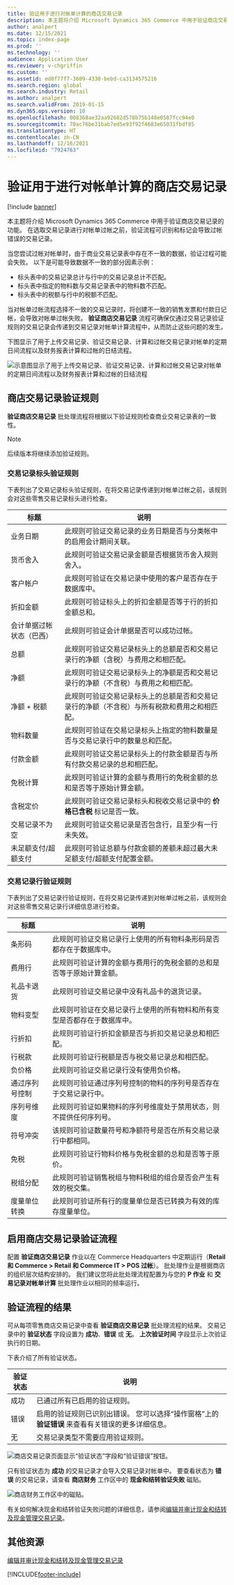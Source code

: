 ```yaml
---
title: 验证用于进行对帐单计算的商店交易记录
description: 本主题将介绍 Microsoft Dynamics 365 Commerce 中用于验证商店交易记录的功能。
author: analpert
ms.date: 12/15/2021
ms.topic: index-page
ms.prod: ''
ms.technology: ''
audience: Application User
ms.reviewer: v-chgriffin
ms.custom: ''
ms.assetid: ed0f77f7-3609-4330-bebd-ca3134575216
ms.search.region: global
ms.search.industry: Retail
ms.author: analpert
ms.search.validFrom: 2019-01-15
ms.dyn365.ops.version: 10
ms.openlocfilehash: 008368ae32aa92682d578b75b148e0587fcc94e0
ms.sourcegitcommit: 70ac76be31bab7ed5e93f92f4683e65031fbdf85
ms.translationtype: HT
ms.contentlocale: zh-CN
ms.lasthandoff: 12/16/2021
ms.locfileid: "7924763"
---
```

# <a name="validate-store-transactions-for-statement-calculation"></a>验证用于进行对帐单计算的商店交易记录

[!include [banner](includes/banner.md)]

本主题将介绍 Microsoft Dynamics 365 Commerce 中用于验证商店交易记录的功能。 在选取交易记录进行对帐单过帐之前，验证流程可识别和标记会导致过帐错误的交易记录。

当您尝试过帐对帐单时，由于商业交易记录表中存在不一致的数据，验证过程可能会失败。 以下是可能导致数据不一致的部分因素示例：

- 标头表中的交易记录总计与行中的交易记录总计不匹配。
- 标头表中指定的物料数与交易记录表中的物料数不匹配。
- 标头表中的税额与行中的税额不匹配。 

当对帐单过帐流程选择不一致的交易记录时，将创建不一致的销售发票和付款日记帐，会导致对帐单过帐失败。 **验证商店交易记录** 流程可确保仅通过交易记录验证规则的交易记录会传递到交易记录对帐单计算流程中，从而防止这些问题的发生。

下图显示了用于上传交易记录、验证交易记录、计算和过帐交易记录对帐单的定期日间流程以及财务报表计算和过帐的日结流程。

![示意图显示了用于上传交易记录、验证交易记录、计算和过帐交易记录对帐单的定期日间流程以及财务报表计算和过帐的日结流程](./media/valid-checker-statement-posting-flow.png)

## <a name="store-transaction-validation-rules"></a>商店交易记录验证规则

**验证商店交易记录** 批处理流程将根据以下验证规则检查商业交易记录表的一致性。

> [!NOTE]
> 后续版本将继续添加验证规则。

### <a name="transaction-header-validation-rules"></a>交易记录标头验证规则

下表列出了交易记录标头验证规则，在将交易记录传递到对帐单过帐之前，该规则会对这些零售交易记录标头进行检查。

| 标题 | 说明 |
|-------|-------------|
| 业务日期 | 此规则可验证交易记录的业务日期是否与分类帐中的启用会计期间关联。 |
| 货币舍入 | 此规则可验证交易记录金额是否根据货币舍入规则舍入。 |
| 客户帐户 | 此规则可验证在交易记录中使用的客户是否存在于数据库中。 |
| 折扣金额 | 此规则可验证标头上的折扣金额是否等于行的折扣金额总和。 |
| 会计单据过帐状态（巴西） | 此规则可验证会计单据是否可以成功过帐。 |
| 总额 | 此规则可验证交易记录标头上的总额是否和交易记录行的净额（含税）与费用之和相匹配。 |
| 净额 | 此规则可验证交易记录标头上的净额是否和交易记录行的净额（不含税）与费用之和相匹配。 |
| 净额 + 税额 | 此规则可验证交易记录标头上的总额是否和交易记录行的净额（不含税）与所有税款和费用之和相匹配。 |
| 物料数量 | 此规则可验证在交易记录标头上指定的物料数量是否与交易记录行中的数量总和匹配。 |
| 付款金额 | 此规则可验证交易记录标头上的付款金额是否与所有付款交易记录的总和相匹配。 |
| 免税计算 | 此规则可验证计算的金额与费用行的免税金额的总和是否等于原始计算金额。 |
| 含税定价 | 此规则可验证交易记录标头和税收交易记录中的 **价格已含税** 标记是否一致。 |
| 交易记录不为空 | 此规则可验证交易记录是否包含行，且至少有一行未失效。 |
| 未足额支付/超额支付 | 此规则可验证总额与付款金额的差额未超过最大未足额支付/超额支付配置金额。 |

### <a name="transaction-line-validation-rules"></a>交易记录行验证规则

下表列出了交易记录行验证规则，在将交易记录传递到对帐单过帐之前，该规则会对这些零售交易记录行详细信息进行检查。

| 标题 | 说明 |
|-------|-------------|
| 条形码 | 此规则可验证交易记录行上使用的所有物料条形码是否都存在于数据库中。 |
| 费用行 | 此规则可验证计算的金额与费用行的免税金额的总和是否等于原始计算金额。 |
| 礼品卡退货 | 此规则可验证交易记录中没有礼品卡的退货记录。 |
| 物料变型 | 此规则可验证在交易记录行上使用的所有物料和所有变型是否都存在于数据库中。 |
| 行折扣 | 此规则可验证行折扣金额是否与折扣交易记录总和相匹配。 |
| 行税款 | 此规则可验证行税额是否与税交易记录总和相匹配。 |
| 负价格 | 此规则可验证交易记录行没有使用负价格。 |
| 通过序列号控制 | 此规则可验证通过序列号控制的物料的序列号是否存在于交易记录行中。 |
| 序列号维度 | 此规则可验证如果物料的序列号维度处于禁用状态，则不提供任何序列号。 |
| 符号冲突 | 该规则可验证数量符号和净额符号是否在所有交易记录行中都相同。 |
| 免税 | 此规则可验证行物料价格与免税金额的总和是否等于原价。 |
| 税组分配 | 此规则可验证销售税组与物料税组的组合是否会产生有效的税交集。 |
| 度量单位转换 | 此规则可验证所有行的度量单位是否已转换为有效的库存度量单位。 |

## <a name="enable-the-store-transaction-validation-process"></a>启用商店交易记录验证流程

配置 **验证商店交易记录** 作业以在 Commerce Headquarters 中定期运行（**Retail 和 Commerce \> Retail 和 Commerce IT \> POS 过帐**）。 批处理作业是根据商店的组织层次结构安排的。 我们建议您将此批处理流程配置为与您的 **P 作业** 和 **交易记录对帐单计算** 批处理作业以相同的频率运行。

## <a name="results-of-the-validation-process"></a>验证流程的结果

可从每项零售商店交易记录中查看 **验证商店交易记录** 批处理流程的结果。 交易记录中的 **验证状态** 字段设置为 **成功**、**错误** 或 **无**。 **上次验证时间** 字段显示上次验证执行的日期。

下表介绍了所有验证状态。

| 验证状态 | 说明 |
|-------------------|-------------|
| 成功 | 已通过所有已启用的验证规则。 |
| 错误 | 启用的验证规则已识别出错误。 您可以选择“操作窗格”上的 **验证错误** 来查看有关错误的更多详细信息。 |
| 无 | 交易记录类型不需要应用验证规则。 |

![商店交易记录页面显示“验证状态”字段和“验证错误”按钮。](./media/valid-checker-validation-status-errors.png)

只有验证状态为 **成功** 的交易记录才会导入交易记录对帐单中。 要查看状态为 **错误** 的交易记录，请查看 **商店财务** 工作区中的 **现金和结转验证失败** 磁贴。

![商店财务工作区中的磁贴。](./media/valid-checker-cash-carry-validation-failures.png)

有关如何解决现金和结转验证失败问题的详细信息，请参阅[编辑并审计现金和结转及现金管理交易记录](edit-cash-trans.md)。

## <a name="additional-resources"></a>其他资源

[编辑并审计现金和结转及现金管理交易记录](edit-cash-trans.md)

[!INCLUDE[footer-include](../includes/footer-banner.md)]
